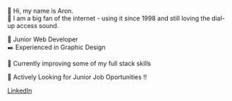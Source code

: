 👋 Hi, my name is Aron. <br>
💚 I am a big fan of the internet - using it since 1998 and still loving the dial-up access sound.

🔰 Junior Web Developer <br>
✒️ Experienced in Graphic Design

🔨 Currently improving some of my full stack skills<br>

📢 Actively Looking for Junior Job Oportunities !!

<div class="button-group minor-group">
    <a href="https://www.linkedin.com/in/aronreis/" class="button">LinkedIn</a>
</div>
